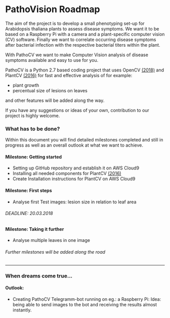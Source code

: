 # PathoVision Roadmap

The aim of the project is to develop a small phenotyping set-up for Arabidopsis thaliana plants to assess disease symptoms. We want it to be based on a Raspberry Pi with a camera and a plant-specific computer vision (CV) software. Finally we want to correlate occurring disease symptoms after bacterial infection with the respective bacterial titers within the plant.

With PathoCV we want to make Computer Vision analysis of disease symptoms available and easy to use for you.

PathoCV is a Python 2.7 based coding project that uses OpenCV [(2018)](https://github.com/opencv/opencv) and PlantCV [(2016)](https://github.com/danforthcenter/plantcv/blob/master/LICENSE) for fast and effective analysis of for example:
- plant growth
- percentual size of lesions on leaves

and other features will be added along the way.

If you have any suggestions or ideas of your own, contribution to our project is highly welcome.
### What has to be done?

Within this document you will find detailed milestones completed and still in progress as well as an overall outlook at what we want to achieve.


#### Milestone: Getting started
- Setting up GitHub repository and establish it on AWS Cloud9
- Installing all needed components for PlantCV [(2016)](https://github.com/danforthcenter/plantcv/blob/master/LICENSE)
- Create Installation instructions for PlantCV on  AWS Cloud9

#### Milestone: First steps
- Analyse first Test images: lesion size in relation to leaf area
###### DEADLINE: 20.03.2018

#### Milestone: Taking it further
- Analyse multiple leaves in one image

###### Further milestones will be added along the road

---

### When dreams come true...
#### Outlook:
- Creating PathoCV Telegramm-bot running on eg.: a Raspberry Pi:
Idea: being able to send images to the bot and receiving the results almost instantly.  

